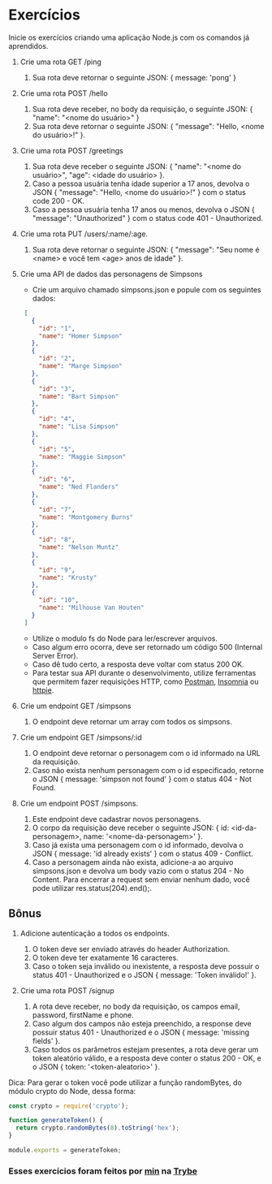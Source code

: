 # Exercícios

Inicie os exercícios criando uma aplicação Node.js com os comandos já aprendidos.

1. Crie uma rota GET /ping
   1. Sua rota deve retornar o seguinte JSON: { message: 'pong' }

2. Crie uma rota POST /hello
   1. Sua rota deve receber, no body da requisição, o seguinte JSON: { "name": "\<nome do usuário>" }
   2. Sua rota deve retornar o seguinte JSON: { "message": "Hello, \<nome do usuário>!" }.

3. Crie uma rota POST /greetings
   1. Sua rota deve receber o seguinte JSON: { "name": "\<nome do usuário>", "age": \<idade do usuário> }.
   2. Caso a pessoa usuária tenha idade superior a 17 anos, devolva o JSON { "message": "Hello, \<nome do usuário>!" } com o status code 200 - OK.
   3. Caso a pessoa usuária tenha 17 anos ou menos, devolva o JSON { "message": "Unauthorized" } com o status code 401 - Unauthorized.

4. Crie uma rota PUT /users/:name/:age.
   1. Sua rota deve retornar o seguinte JSON: { "message": "Seu nome é \<name> e você tem \<age> anos de idade" }.

5. Crie uma API de dados das personagens de Simpsons
   * Crie um arquivo chamado simpsons.json e popule com os seguintes dados:
   ```json
    [
      {
        "id": "1",
        "name": "Homer Simpson"
      },
      {
        "id": "2",
        "name": "Marge Simpson"
      },
      {
        "id": "3",
        "name": "Bart Simpson"
      },
      {
        "id": "4",
        "name": "Lisa Simpson"
      },
      {
        "id": "5",
        "name": "Maggie Simpson"
      },
      {
        "id": "6",
        "name": "Ned Flanders"
      },
      {
        "id": "7",
        "name": "Montgomery Burns"
      },
      {
        "id": "8",
        "name": "Nelson Muntz"
      },
      {
        "id": "9",
        "name": "Krusty"
      },
      {
        "id": "10",
        "name": "Milhouse Van Houten"
      }
    ]
   ```
   * Utilize o modulo fs do Node para ler/escrever arquivos.
   * Caso algum erro ocorra, deve ser retornado um código 500 (Internal Server Error).
   * Caso dê tudo certo, a resposta deve voltar com status 200 OK.
   * Para testar sua API durante o desenvolvimento, utilize ferramentas que permitem fazer requisições HTTP, como [Postman](https://www.postman.com/), [Insomnia](https://insomnia.rest/) ou [httpie](https://httpie.io/).

6. Crie um endpoint GET /simpsons
   1. O endpoint deve retornar um array com todos os simpsons.

7. Crie um endpoint GET /simpsons/:id
   1. O endpoint deve retornar o personagem com o id informado na URL da requisição.
   2. Caso não exista nenhum personagem com o id especificado, retorne o JSON { message: 'simpson not found' } com o status 404 - Not Found.

8. Crie um endpoint POST /simpsons.
   1. Este endpoint deve cadastrar novos personagens.
   2. O corpo da requisição deve receber o seguinte JSON: { id: \<id-da-personagem>, name: '\<nome-da-personagem>' }.
   3. Caso já exista uma personagem com o id informado, devolva o JSON { message: 'id already exists' } com o status 409 - Conflict.
   4. Caso a personagem ainda não exista, adicione-a ao arquivo simpsons.json e devolva um body vazio com o status 204 - No Content. Para encerrar a request sem enviar nenhum dado, você pode utilizar res.status(204).end();.

## Bônus

1. Adicione autenticação a todos os endpoints.
   1. O token deve ser enviado através do header Authorization.
   2. O token deve ter exatamente 16 caracteres.
   3. Caso o token seja inválido ou inexistente, a resposta deve possuir o status 401 - Unauthorized e o JSON { message: 'Token inválido!' }.

2. Crie uma rota POST /signup
   1. A rota deve receber, no body da requisição, os campos email, password, firstName e phone.
   2. Caso algum dos campos não esteja preenchido, a response deve possuir status 401 - Unauthorized e o JSON { message: 'missing fields' }.
   3. Caso todos os parâmetros estejam presentes, a rota deve gerar um token aleatório válido, e a resposta deve conter o status 200 - OK, e o JSON { token: '\<token-aleatorio>' }.

Dica: Para gerar o token você pode utilizar a função randomBytes, do módulo crypto do Node, dessa forma:

```javascript
const crypto = require('crypto');

function generateToken() {
  return crypto.randomBytes(8).toString('hex');
}

module.exports = generateToken;
```

### Esses exercícios foram feitos por [min](https://www.linkedin.com/in/jonathanrei5/) na [Trybe](https://www.betrybe.com/)
